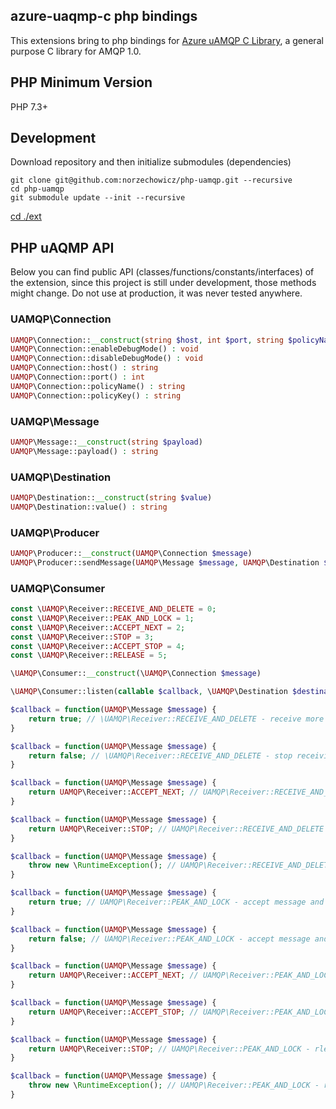 ## azure-uaqmp-c php bindings

This extensions bring to php bindings for [Azure uAMQP C Library](https://github.com/Azure/azure-uamqp-c), a general purpose C library for AMQP 1.0.

## PHP Minimum Version

PHP 7.3+ 

## Development

Download repository and then initialize submodules (dependencies)

```console
git clone git@github.com:norzechowicz/php-uamqp.git --recursive
cd php-uamqp
git submodule update --init --recursive 
```

[cd ./ext](/ext)

## PHP uAQMP API

Below you can find public API (classes/functions/constants/interfaces) of the extension, since this project is still
under development, those methods might change. Do not use at production, it was never tested anywhere.

### UAMQP\Connection

```php
UAMQP\Connection::__construct(string $host, int $port, string $policyName, string $policyKey)
UAMQP\Connection::enableDebugMode() : void
UAMQP\Connection::disableDebugMode() : void
UAMQP\Connection::host() : string
UAMQP\Connection::port() : int
UAMQP\Connection::policyName() : string
UAMQP\Connection::policyKey() : string
```

### UAMQP\Message

```php
UAMQP\Message::__construct(string $payload)
UAMQP\Message::payload() : string
```

### UAMQP\Destination

```php
UAMQP\Destination::__construct(string $value)
UAMQP\Destination::value() : string
```

### UAMQP\Producer

```php
UAMQP\Producer::__construct(UAMQP\Connection $message)
UAMQP\Producer::sendMessage(UAMQP\Message $message, UAMQP\Destination $destination) : void
```

### UAMQP\Consumer

```php
const \UAMQP\Receiver::RECEIVE_AND_DELETE = 0;
const \UAMQP\Receiver::PEAK_AND_LOCK = 1;
const \UAMQP\Receiver::ACCEPT_NEXT = 2;
const \UAMQP\Receiver::STOP = 3;
const \UAMQP\Receiver::ACCEPT_STOP = 4;
const \UAMQP\Receiver::RELEASE = 5;

\UAMQP\Consumer::__construct(\UAMQP\Connection $message)

\UAMQP\Consumer::listen(callable $callback, \UAMQP\Destination $destination, int $settleMode = \UAMQP\Receiver::RECEIVE_AND_DELETE) : void

$callback = function(UAMQP\Message $message) {
    return true; // \UAMQP\Receiver::RECEIVE_AND_DELETE - receive more
}

$callback = function(UAMQP\Message $message) {
    return false; // \UAMQP\Receiver::RECEIVE_AND_DELETE - stop receiving
}

$callback = function(UAMQP\Message $message) {
    return UAMQP\Receiver::ACCEPT_NEXT; // UAMQP\Receiver::RECEIVE_AND_DELETE- receive more
}

$callback = function(UAMQP\Message $message) {
    return UAMQP\Receiver::STOP; // UAMQP\Receiver::RECEIVE_AND_DELETE - stop receiving
}

$callback = function(UAMQP\Message $message) {
    throw new \RuntimeException(); // UAMQP\Receiver::RECEIVE_AND_DELETE - stop receiving
}

$callback = function(UAMQP\Message $message) {
    return true; // UAMQP\Receiver::PEAK_AND_LOCK - accept message and receive more
}

$callback = function(UAMQP\Message $message) {
    return false; // UAMQP\Receiver::PEAK_AND_LOCK - accept message and not receive more
}

$callback = function(UAMQP\Message $message) {
    return UAMQP\Receiver::ACCEPT_NEXT; // UAMQP\Receiver::PEAK_AND_LOCK - accept message and receive more
}

$callback = function(UAMQP\Message $message) {
    return UAMQP\Receiver::ACCEPT_STOP; // UAMQP\Receiver::PEAK_AND_LOCK - accept message and not receive more
}

$callback = function(UAMQP\Message $message) {
    return UAMQP\Receiver::STOP; // UAMQP\Receiver::PEAK_AND_LOCK - rlease message and not receive more
}

$callback = function(UAMQP\Message $message) {
    throw new \RuntimeException(); // UAMQP\Receiver::PEAK_AND_LOCK - rlease message and not receive more
}
```
